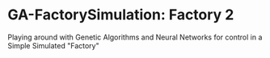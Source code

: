 # GA-FactorySimulation: Factory 2
Playing around with Genetic Algorithms and Neural Networks for control in a Simple Simulated "Factory"
